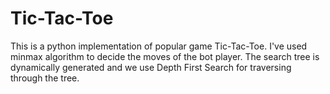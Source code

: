 # Tic-Tac-Toe

This is a python implementation of popular game Tic-Tac-Toe. I've used minmax algorithm to decide the moves of the bot player. The search tree is dynamically generated and we use Depth First Search for traversing through the tree.